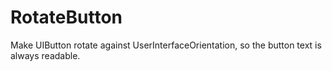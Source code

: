 RotateButton
============

Make UIButton rotate against UserInterfaceOrientation, so the button text is always readable. 
